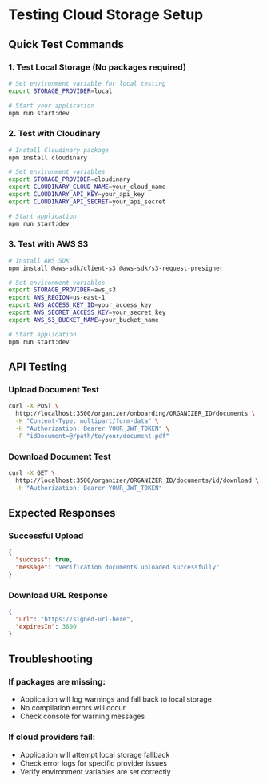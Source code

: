 # Testing Cloud Storage Setup

## Quick Test Commands

### 1. Test Local Storage (No packages required)

```bash
# Set environment variable for local testing
export STORAGE_PROVIDER=local

# Start your application
npm run start:dev
```

### 2. Test with Cloudinary

```bash
# Install Cloudinary package
npm install cloudinary

# Set environment variables
export STORAGE_PROVIDER=cloudinary
export CLOUDINARY_CLOUD_NAME=your_cloud_name
export CLOUDINARY_API_KEY=your_api_key
export CLOUDINARY_API_SECRET=your_api_secret

# Start application
npm run start:dev
```

### 3. Test with AWS S3

```bash
# Install AWS SDK
npm install @aws-sdk/client-s3 @aws-sdk/s3-request-presigner

# Set environment variables
export STORAGE_PROVIDER=aws_s3
export AWS_REGION=us-east-1
export AWS_ACCESS_KEY_ID=your_access_key
export AWS_SECRET_ACCESS_KEY=your_secret_key
export AWS_S3_BUCKET_NAME=your_bucket_name

# Start application
npm run start:dev
```

## API Testing

### Upload Document Test

```bash
curl -X POST \
  http://localhost:3500/organizer/onboarding/ORGANIZER_ID/documents \
  -H "Content-Type: multipart/form-data" \
  -H "Authorization: Bearer YOUR_JWT_TOKEN" \
  -F "idDocument=@/path/to/your/document.pdf"
```

### Download Document Test

```bash
curl -X GET \
  http://localhost:3500/organizer/ORGANIZER_ID/documents/id/download \
  -H "Authorization: Bearer YOUR_JWT_TOKEN"
```

## Expected Responses

### Successful Upload

```json
{
  "success": true,
  "message": "Verification documents uploaded successfully"
}
```

### Download URL Response

```json
{
  "url": "https://signed-url-here",
  "expiresIn": 3600
}
```

## Troubleshooting

### If packages are missing:

- Application will log warnings and fall back to local storage
- No compilation errors will occur
- Check console for warning messages

### If cloud providers fail:

- Application will attempt local storage fallback
- Check error logs for specific provider issues
- Verify environment variables are set correctly
